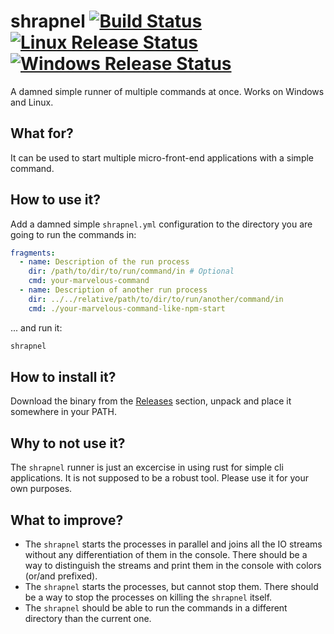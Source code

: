 # shrapnel [![Build Status][build-badge]][build-url] [![Linux Release Status][release-linux-badge]][release-url] [![Windows Release Status][release-windows-badge]][release-url]

[build-url]: https://github.com/aeldar/shrapnel/actions
[release-url]: https://github.com/aeldar/shrapnel/releases
[build-badge]: https://github.com/aeldar/shrapnel/workflows/build/badge.svg
[release-linux-badge]: https://github.com/aeldar/shrapnel/workflows/release%20(linux)/badge.svg
[release-windows-badge]: https://github.com/aeldar/shrapnel/workflows/release%20(windows)/badge.svg

A damned simple runner of multiple commands at once. Works on Windows and Linux.

## What for?

It can be used to start multiple micro-front-end applications with a simple command.

## How to use it?

Add a damned simple `shrapnel.yml` configuration to the directory you are going to run the commands in:

```yaml
fragments:
  - name: Description of the run process
    dir: /path/to/dir/to/run/command/in # Optional
    cmd: your-marvelous-command
  - name: Description of another run process
    dir: ../../relative/path/to/dir/to/run/another/command/in
    cmd: ./your-marvelous-command-like-npm-start
```

... and run it:

```bash
shrapnel
```

## How to install it?

Download the binary from the [Releases](https://github.com/aeldar/shrapnel/releases) section, unpack and place it somewhere in your PATH.

## Why to not use it?

The `shrapnel` runner is just an excercise in using rust for simple cli applications. It is not supposed to be a robust tool. Please use it for your own purposes.

## What to improve?

- The `shrapnel` starts the processes in parallel and joins all the IO streams without any differentiation of them in the console. There should be a way to distinguish the streams and print them in the console with colors (or/and prefixed).
- The `shrapnel` starts the processes, but cannot stop them. There should be a way to stop the processes on killing the `shrapnel` itself.
- The `shrapnel` should be able to run the commands in a different directory than the current one.

